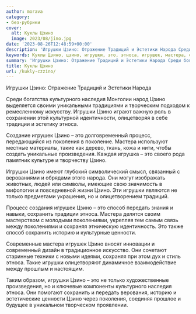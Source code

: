 ```yaml
---
author: morava
category:
- без-рубрики
cover:
  alt: Куклы Цзино
  image: 2023/08/jino.jpg
date: '2023-08-26T12:48:59+00:00'
description: 'Игрушки Цзино: Отражение Традиций и Эстетики Народа Среди богатства культурного наследия Монголии народ Цзино выделяется своими уникальными традициями и...'
keywords: Куклы Цзино, цзино, игрушки, это, этноса, игрушек, мастера, сохранить, традиций, народа, культурного, наследия, традиции, процесс, поколения, такие
summary: 'Игрушки Цзино: Отражение Традиций и Эстетики Народа Среди богатства культурного наследия Монголии народ Цзино выделяется своими уникальными традициями и...'
title: Куклы Цзино
url: /kukly-czzino/
---
```


Игрушки Цзино: Отражение Традиций и Эстетики Народа

Среди богатства культурного наследия Монголии народ Цзино выделяется своими уникальными традициями и творческим подходом к ремесленному искусству. Игрушки Цзино играют важную роль в сохранении этой культурной идентичности, олицетворяя в себе традиции и эстетику этноса.

Создание игрушек Цзино – это долговременный процесс, передающийся из поколения в поколение. Мастера используют местные материалы, такие как дерево, ткань, кожа и нити, чтобы создать уникальные произведения. Каждая игрушка – это своего рода памятник культуре и творчеству Цзино.

Игрушки Цзино имеют глубокий символический смысл, связанный с верованиями и обрядами этого народа. Они могут изображать животных, людей или символы, имеющие свою значимость в мифологии и повседневной жизни Цзино. Эти игрушки являются не только предметами украшения, но и олицетворением традиций.

Процесс создания игрушек Цзино – это способ передать знания и навыки, сохранить традиции этноса. Мастера делятся своим мастерством с молодыми поколениями, укрепляя тем самым связь между поколениями и сохраняя этническую идентичность. Это также способ сохранить историю и культурные ценности.

Современные мастера игрушек Цзино вносят инновации и современный дизайн в традиционное искусство. Они сочетают старинные техники с новыми идеями, сохраняя при этом дух и стиль этноса. Такие игрушки олицетворяют динамичное взаимодействие между прошлым и настоящим.

Таким образом, игрушки Цзино – это не только художественные произведения, но и ключевые компоненты культурного наследия этноса. Они помогают сохранить и передать верования, историю и эстетические ценности Цзино через поколения, соединяя прошлое и будущее в уникальном творческом проявлении.